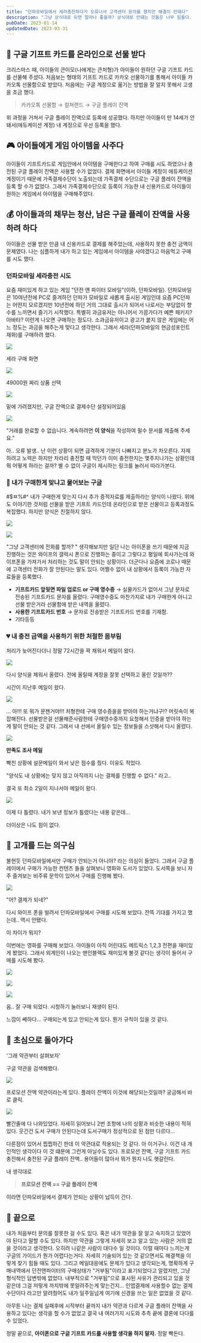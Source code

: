 ```yaml
---
title: "던파모바일에서 세라충전하다가 오류나서 고객센터 문의를 했지만 해결이 안돼다"
description: "그냥 상식대로 되면 얼마나 좋을까? 상식대로 안돼는 것들은 너무 힘들다. 정말로.."
pubDate: 2023-01-14
updatedDate: 2023-03-31
---
```


## 🎁 구글 기프트 카드를 온라인으로 선물 받다

크리스마스 때, 아이들의 큰이모(나에게는 큰처형)가 아이들이 원하던 구글 기프트 카드를 선물해 주셨다. 처음보는 형태의 기프트 카드로 카카오 선물하기를 통해서 아이들 카카오톡 선물함으로 받았다. 처음에는 구글 계정으로 옮기는 방법을 잘 알지 못해서 고생을 조금 했다.

> 카카오톡 선물함 → 컬쳐랜드 → 구글 플레이 잔액

위 과정을 거쳐서 구글 플레이 잔액으로 등록에 성공했다. 하지만 아이들이 만 14세가 안돼서(에듀케이션 계정) 내 계정으로 우선 등록을 했다.

## 🎮 아이들에게 게임 아이템을 사주다

아이들이 기프트카드로 게임안에서 아이템을 구매한다고 하여 구매를 시도 하였으나 충전된 구글 플레이 잔액은 사용할 수가 없었다. 결제 화면에서 아이들 계정이 에듀케이션 계정이기 때문에 가족결제수단이 노출되는데 가족결제 수단으로는 구글 플레이 잔액을 등록 할 수가 없었다. 그래서 가족결제수단으로 등록이 가능한 내 신용카드로 아이들이 원하는 게임에서 아이템을 구매해주었다.

## 💰 아이들과의 채무는 청산, 남은 구글 플레이 잔액을 사용하려 하다

아이들은 선물 받은 만큼 내 신용카드로 결제를 해주었는데, 사용하지 못한 충전 금액이 문제였다. 나는 심플하게 내가 하고 있는 게임에서 아이템을 사야겠다고 마음먹고 구매를 시도 했다.

### 던파모바일 세라충전 시도

요즘 재미있게 하고 있는 게임 "던전 앤 파이터 모바일"(이하, 던파모바일). 던파모바일은 10여년전에 PC로 즐겨하던 던파가 모바일로 새롭게 출시된 게임인데 요즘 PC던파는 어떤지 모르겠지만 10년전에 하던 거의 그대로 출시가 되어서 나로서는 부담없이 향수를 느끼면서 즐기기 시작했다. 특별히 과금유저는 아니어서 가끔가다가 예쁜 패키지? 아바타? 이런게 나오면 구매하는 정도다. 소과금유저이고 광고가 붙지 않은 게임에는 어느 정도는 과금을 해주는게 맞다고 생각한다. 그래서 세라(던파모바일의 현금성포인트재화)를 구매하려 했다.

![](/content/images/2023/01/KakaoTalk_Photo_2023-01-14-11-55-23-001.jpeg)

세라 구매 화면

![](/content/images/2023/01/KakaoTalk_Photo_2023-01-14-11-55-23-002.jpeg)

49000원 짜리 상품 선택

![](/content/images/2023/01/KakaoTalk_Photo_2023-01-14-11-55-23-003.jpeg)

밑에 가려졌지만, 구글 잔액으로 결제수단 설정되어있음

![](/content/images/2023/01/KakaoTalk_Photo_2023-01-14-11-55-23-004.jpeg)

"거래를 완료할 수 없습니다. 계속하려면 **이 양식**을 작성하여 필수 문서를 제출해 주세요."

아.. 오류 발생.. 난 이런 상황이 되면 급격하게 기분이 나빠지고 분노가 차오른다. 자제하려고 노력은 하지만 차라리 충전할 때 막던가 이미 충전한지는 몇주지나가는 상황인데 뭐 어떻게 하라는 걸까? 별 수 없이 구글이 제시하는 링크를 눌러서 따라가본다.

### 😤 내가 구매한게 맞냐고 물어보는 구글

#$ㅉ%#^ 내가 구매한게 맞는지 다시 추가 증적자료를 제출하라는 양식이 나왔다. 위에도 이야기한 것처럼 선물을 받은 기프트 카드인데 온라인으로 받은 선물이고 등록과정도 복잡했다. 하지만 양식은 친절하지 않다.

![](/content/images/2023/01/KakaoTalk_Photo_2023-01-14-11-55-23-005.jpeg)

![](/content/images/2023/01/KakaoTalk_Photo_2023-01-14-11-55-23-006.jpeg)

"그냥 고객센터에 전화를 할까? " 생각해보지만 일단 나는 아이폰을 쓰기 때문에 지금 진행하는 것은 와이프의 갤럭시 폰으로 진행하는 중이고 그렇다고 평일에 회사가는데 와이프폰을 가져가서 처리하는 것도 말이 안되는 상황이다. 더군다나 요즘에 코로나 때문에 고객센터 전화가 잘 안된다는 말도 있다. 어쩔수 없이 내 상황에서 등록이 가능한 자료들을 등록했다.

- **기프트카드 앞뒷면 파일 업로드 or 구매 영수증** → 실물카드가 없어서 그냥 문자로 전송된 기프트카드 문자를 올렸다. 구매영수증도 마찬가지로 내가 구매한게 아니고 선물 받은거라 선물함에 받은 내역을 올렸다.
- **사용한 기프트카드 번호** → 문자로 전송받은 기프트카드 번호를 기재함.
- 기타등등

### 💔 내 충전 금액을 사용하기 위한 처절한 몸부림

처리가 늦어진다더니 정말 72시간을 꽉 채워서 메일이 왔다.

![](/content/images/2023/01/IMG_8C0A83764883-1.jpeg)

다시 양식을 체워서 올렸다. 전에 올릴때 계정을 잘못 선택하고 올린 것일까??

시간이 지난후 메일이 왔다.

![](/content/images/2023/01/IMG_BA7254A17DCA-1.jpeg)

… 아!!! 또 뭐가 문젠거야!!! 처형한테 구매 영수증을을 받아야 하는거냐구!? 머릿속이 복잡해진다. 선물받은걸 선물해준사람한테 구매영수증까지 요청해서 인증을 받아야 하는게 말이 안되는 것 같다. 그래서 내 선에서 올릴수 있는 정보들을 스샷해서 다시 올렸다.

![](/content/images/2023/01/IMG_AD3AA77112CC-1.jpeg)

**만족도 조사 메일**

빡친 상황에 설문메일이 와서 낮은 점수를 줬다. 이유도 적었다.

"양식도 내 상황에는 맞지 않고 아직까지 나는 결제를 진행할 수 없다." 라고..

결국 또 최소 2일이 지나서야 메일이 왔다.

![](/content/images/2023/01/IMG_FFDCEAF830CB-1.jpeg)

이제 다 틀렸다. 내가 보낸 정보가 틀렸다는 내용 같은데…

더이상은 나도 힘이 없다.

## 🤔 고개를 드는 의구심

불현듯 던파모바일에서만 구매가 안되는거 아니야? 라는 의심이 들었다. 그래서 구글 플레이에서 구매가 가능한 컨텐츠 들을 살펴보니 영화와 도서가 있었다. 도서쪽을 보니 자주 즐겨보는 비주류 문학이 있어서 구매를 진행해 봤다.

![](/content/images/2023/01/-----------2023-01-14-------11.39.52.jpg)

"어? 결제가 되네?"

다시 와이프 폰을 빌려서 던파모바일에서 구매를 시도해 보았다. 잔뜩 기대를 가지고 했는데.. 역시 안됐다.

이 차이가 뭐지?

이번에는 영화를 구매해 보았다. 아이들이 아직 어린대도 메트릭스 1,2,3 전편을 재미있게 봤었다. 그래서 외계인이 나오는 맨인블랙도 재미있게 볼것 같다는 생각이 들어서 구매를 시도해 봤다.

![](/content/images/2023/01/-----------2023-01-14-------11.27.03.jpg)

![](/content/images/2023/01/-----------2023-01-14-------11.27.18.jpg)

![](/content/images/2023/01/-----------2023-01-14-------11.28.09.jpg)

음.. 잘 구매 되었다. 시청하기 눌러보니 재생이 된다.

느낌이 쎼하다… 구매되는게 있고 안되는게 있다. 뭔가 규칙이 있을 것 같다.

## 📖 초심으로 돌아가다

'그래 약관부터 살펴보자'

구글 약관을 검색해봤다.

![](/content/images/2023/01/-----------2023-01-14-------11.40.54.jpg)

프로모션 잔액 약관이라는게 있다. 플레이 잔액이 이것에 해당되는것일까? 궁금해서 바로 클릭.

![](/content/images/2023/01/-----------2023-01-14-------11.41.23.jpg)

빨간줄에 다 나와있었다. 자세히 읽어보니 2번 조항에 나의 상황과 비슷한 내용이 적혀 있다. 웃긴건 도서 구매가 안된다는데 도서구매가 정상적으로 된 점만 다르다…

다른점이 있어서 찝찝하긴 한데 이 약관대로 적용되는 것 같다. 아 이거구나. 이건 내 개인적인 생각이다 이 것 떄문에 그런게 아닐수도 있다. 프로모션 잔액, 구글 기프트 카드 충전해서 충전된 구글 플레이 잔액.. 용어들이 많아서 뭐가 뭔지 나도 헷갈린다.

내 생각대로

> **프로모션 잔액 == 구글 플레이 잔액**

이라면 던파모바일에서 결제가 안되는 상황이 납득이 간다.

## 🏁 끝으로

내가 처음부터 문의를 잘못한 걸 수도 있다. 혹은 내가 약관을 잘 알고 숙지하고 있었어야 된다고 말할 수도 있다. 하지만 약관을 그렇게 자세히 보고 알고 있는 사람은 거의 없을 것이라고 생각한다. 오히려 나같은 사람이 대다수 일 것이다. 이럴 때마다 느끼는게 구글의 가이드가 뭔가 어렵다는거다. 자세히 기술되어 있는 것 같으면서도 해결책을 이렇게 찾기 힘들 때도 있다. 그리고 메일대응에도 문제가 있다고 생각되는게, 명확하게 구매내역에서 던전앤파이터의 구매상태가 "거부됨"이라고 표기되었다고 알렸지만, 그냥 형식적인 답변밖에 없었다. 내부적으로 "거부됨"으로 표시된 사유가 관리되고 있을 것 같은데 그걸 저렇게 까지밖에 못알려주는게 맞는건지… 인앱결제에 사용할수 없는 결제수단이다 라고만 알려줬어도 내가 일주일넘게 여기에 신경을 쓰는 일은 없었을 것 같다.

아무튼 나는 결제 실패후에 시작부터 끝까지 내가 약관과 다르게 구글 플래이 잔액을 사용하고 있다는 생각을 할 수가 없었고 결국 내 여러가지 시도와 추측 끝에 결론에 다다를 수 있었다.

정말 끝으로, **아이폰으로 구글 기프트 카드를 사용할 생각을 하지 말자.** 정말 빡돈다.